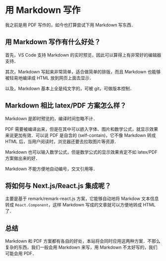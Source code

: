 # 用 Markdown 写作

我之前是用 PDF 写作的，如今也打算尝试下用 Markdown 写东西．

## 用 Markdown 写作有什么好处？

首先，VS Code 支持 Markdown 的实时预览，因此可以算得上有非常好的编辑器支持．

其次，Markdown 写起来非常简单，适合做简单的排版，而且 Markdown 也能够被轻易地编译成 HTML 放到网页上面去显示．

以及，Markdown 基本上全是纯文字的，可被 git，可做版本控制．

## Markdown 相比 latex/PDF 方案怎么样？

Markdown 是即时预览的，编译时间忽略不计．

PDF 需要被编译出来，但是在其中可以嵌入字体、图片和数学公式，就显示效果来说更加有效．可以说 PDF 是自含的 (self-contain)，它不像 Markdown 转成 HTML 后，当用户阅读时，浏览器还要去拉取图片等资源．

Markdown 也可以输入数学公式，但是数学公式的显示效果肯定不如 latex/PDF 方案做出来的好．

Markdown 不能方便地自动编号，交叉引用等．

## 将如何与 Next.js/React.js 集成呢？

主要是基于 remark/remark-react.js 方案，它能够自动地将 Markdow 文本信息转成 `React.Component`，这样 Markdown 写成的文章就可以方便地转成 HTML 了．

## 总结

Markdown 和 PDF 方案都有各自的好处，本站将会同时应用这两种方案．不那么复杂的东西，我们一般会用 Markdown 来写，用 Markdown 不太好写的，我们可能会用 PDF．

